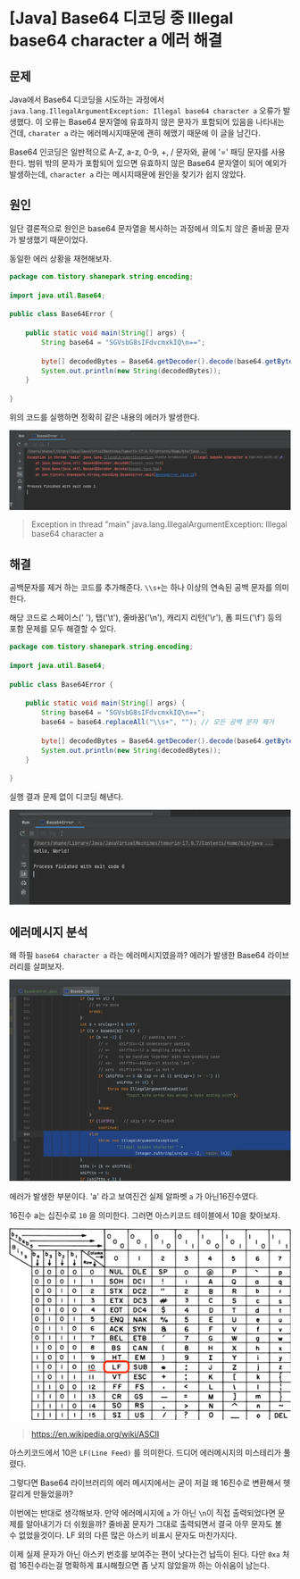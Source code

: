 # [Java] Base64 디코딩 중 Illegal base64 character a 에러 해결

## 문제

Java에서 Base64 디코딩을 시도하는 과정에서 `java.lang.IllegalArgumentException: Illegal base64 character a` 오류가 발생했다. 이 오류는 Base64 문자열에 유효하지 않은 문자가 포함되어 있음을 나타내는 건데, `charater a` 라는 에러메시지때문에 괜히 헤맸기 때문에 이 글을 남긴다.

Base64 인코딩은 일반적으로 A-Z, a-z, 0-9, +, / 문자와, 끝에 '=' 패딩 문자를 사용한다. 범위 밖의 문자가 포함되어 있으면 유효하지 않은 Base64 문자열이 되어 예외가 발생하는데, `character a` 라는 메시지때문에 원인을 찾기가 쉽지 않았다.

## 원인

일단 결론적으로 원인은 base64 문자열을 복사하는 과정에서 의도치 않은 줄바꿈 문자가 발생했기 때문이었다.

동일한 에러 상황을 재현해보자.

```java
package com.tistory.shanepark.string.encoding;

import java.util.Base64;

public class Base64Error {

    public static void main(String[] args) {
        String base64 = "SGVsbG8sIFdvcmxkIQ\n==";

        byte[] decodedBytes = Base64.getDecoder().decode(base64.getBytes());
        System.out.println(new String(decodedBytes));
    }
    
}
```

위의 코드를 실행하면 정확히 같은 내용의 에러가 발생한다.

![image-20231202104147626 pm](https://raw.githubusercontent.com/ShanePark/mdblog/main/devlife/todayError/20231202.assets/1.webp)

> Exception in thread "main" java.lang.IllegalArgumentException: Illegal base64 character a

## 해결

공백문자를 제거 하는 코드를 추가해준다. `\\s+`는 하나 이상의 연속된 공백 문자를 의미한다.

해당 코드로 스페이스(' '), 탭('\t'), 줄바꿈('\n'), 캐리지 리턴('\r'), 폼 피드('\f') 등의 포함 문제를 모두 해결할 수 있다.

```java
package com.tistory.shanepark.string.encoding;

import java.util.Base64;

public class Base64Error {

    public static void main(String[] args) {
        String base64 = "SGVsbG8sIFdvcmxkIQ\n==";
        base64 = base64.replaceAll("\\s+", ""); // 모든 공백 문자 제거

        byte[] decodedBytes = Base64.getDecoder().decode(base64.getBytes());
        System.out.println(new String(decodedBytes));
    }

}

```

실행 결과 문제 없이 디코딩 해낸다.

![image-20231202105314679 pm](https://raw.githubusercontent.com/ShanePark/mdblog/main/devlife/todayError/20231202.assets/2.webp)

## 에러메시지 분석

왜 하필 ` base64 character a ` 라는 에러메시지였을까? 에러가 발생한 Base64 라이브러리를 살펴보자.

![image-20231202105856071 pm](https://raw.githubusercontent.com/ShanePark/mdblog/main/devlife/todayError/20231202.assets/3.webp)

에러가 발생한 부분이다. 'a' 라고 보여진건 실제 알파벳 `a` 가 아닌16진수였다. 

16진수 a는 십진수로 `10` 을 의미한다. 그러면 아스키코드 테이블에서 10을 찾아보자.

![image-20231202110434428 pm](https://raw.githubusercontent.com/ShanePark/mdblog/main/devlife/todayError/20231202.assets/4.webp)

> https://en.wikipedia.org/wiki/ASCII

아스키코드에서 10은 `LF(Line Feed)` 를 의미한다. 드디어 에러메시지의 미스테리가 풀렸다.

그렇다면 Base64 라이브러리의 에러 메시지에서는 굳이 저걸 왜 16진수로 변환해서 헷갈리게 만들었을까? 

이번에는 반대로 생각해보자. 만약 에러메시지에 `a` 가 아닌 `\n`이 직접 출력되었다면 문제를 알아내기가 더 쉬웠을까? 줄바꿈 문자가 그대로 출력되면서 결국 아무 문자도 볼 수 없었을것이다. LF 외의 다른 많은 아스키 비표시 문자도 마찬가지다.

이제 실제 문자가 아닌 아스키 번호를 보여주는 편이 낫다는건 납득이 된다. 다만 `0xa` 처럼 16진수라는걸 명확하게 표시해줬으면 좀 낫지 않았을까 하는 아쉬움이 남는다.